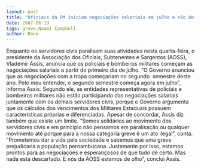 ```yaml
---
layout: post
title: "Oficiais da PM iniciam negociações salariais em julho e não descartam greve"
date: 2007-06-19
tags: greve,Naomi Campbell
author: None
---
```

Enquanto os servidores civis paralisam suas atividades nesta quarta-feira, o presidente da Associa&ccedil;&atilde;o dos Oficiais, Subtenentes e Sargentos (AOSS), Vlademir Assis, anuncia que os policiais e bombeiros militares come&ccedil;am as negocia&ccedil;&otilde;es salariais a partir do primeiro dia de julho.
&ldquo;O Governo anunciou que as negocia&ccedil;&otilde;es com a tropa come&ccedil;ariam no segundo&nbsp; semestre deste ano. Pelo meu entender, o segundo semestre come&ccedil;a agora em julho&rdquo;, informa Assis. 
Segundo ele, as entidades representativas de policiais e bombeiros militares n&atilde;o est&atilde;o participando das negocia&ccedil;&otilde;es salariais juntamente com os demais servidores civis, porque o Governo argumenta que os c&aacute;lculos dos vencimentos dos Militares Estaduais possuem caracter&iacute;sticas pr&oacute;prias e diferenciadas.
Apesar de concordar, Assis diz tamb&eacute;m que existe um limite. &ldquo;Somos solid&aacute;rios ao movimento dos servidores civis e em princ&iacute;pio n&atilde;o pensamos em paralisa&ccedil;&atilde;o ou qualquer movimento at&eacute; porque para a nossa categoria greve &eacute; um ato ilegal&rdquo;, conta.
&ldquo;Prometemos dar a vida pela sociedade e sabemos que uma greve prejudicaria a popula&ccedil;&atilde;o pernambucana. Justamente por isso, estamos prontos para as negocia&ccedil;&otilde;es e esperan&ccedil;osos de que tudo d&ecirc; certo. Mas nada est&aacute; descartado. E n&oacute;s da AOSS estamos de olho&rdquo;, conclui Assis. 